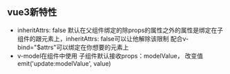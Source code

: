 ## vue3新特性
- inheritAttrs: false
  默认在父组件绑定的除props的属性之外的属性是绑定在子组件的跟元素上，inheritAttrs: false可以让他解除该限制
  配合v-bind="$attrs"可以绑定在你想要的元素上
- v-model在组件中使用 子组件默认接收props：modelValue， 改变值emit('update:modelValue', value)